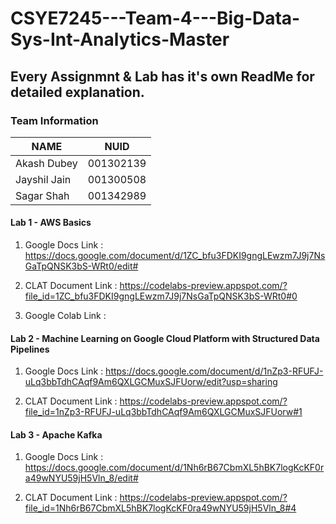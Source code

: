 # CSYE7245---Team-4---Big-Data-Sys-Int-Analytics-Master

## Every Assignmnt & Lab has it's own ReadMe for detailed explanation.

### Team Information

| NAME              |     NUID        |
|------------------ |-----------------|
| Akash Dubey  		|   001302139     |
| Jayshil Jain      |   001300508     |
| Sagar Shah        |   001342989     |

#### Lab 1 - AWS Basics

1. Google Docs Link : https://docs.google.com/document/d/1ZC_bfu3FDKI9gngLEwzm7J9j7NsGaTpQNSK3bS-WRt0/edit#

2. CLAT Document Link : https://codelabs-preview.appspot.com/?file_id=1ZC_bfu3FDKI9gngLEwzm7J9j7NsGaTpQNSK3bS-WRt0#0

3. Google Colab Link : 

#### Lab 2 - Machine Learning on Google Cloud Platform with Structured Data Pipelines

1. Google Docs Link : https://docs.google.com/document/d/1nZp3-RFUFJ-uLq3bbTdhCAqf9Am6QXLGCMuxSJFUorw/edit?usp=sharing

2. CLAT Document Link : https://codelabs-preview.appspot.com/?file_id=1nZp3-RFUFJ-uLq3bbTdhCAqf9Am6QXLGCMuxSJFUorw#1

#### Lab 3 - Apache Kafka

1. Google Docs Link : https://docs.google.com/document/d/1Nh6rB67CbmXL5hBK7logKcKF0ra49wNYU59jH5Vln_8/edit# 

2. CLAT Document Link : https://codelabs-preview.appspot.com/?file_id=1Nh6rB67CbmXL5hBK7logKcKF0ra49wNYU59jH5Vln_8#4 

